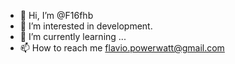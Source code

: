 - 👋 Hi, I’m @F16fhb
- 👀 I’m interested in development.
- 🌱 I’m currently learning ...
- 📫 How to reach me flavio.powerwatt@gmail.com 

<!---
Hello
--->
